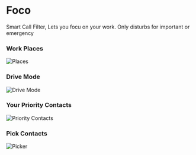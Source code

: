 # Foco
Smart Call Filter, Lets you focu on your work. Only disturbs for important or emergency

### Work Places
![Places](https://user-images.githubusercontent.com/24780524/45929117-dc675c00-bf6a-11e8-92df-cae2c7149d49.png)

### Drive Mode
![Drive Mode](https://user-images.githubusercontent.com/24780524/45929123-e721f100-bf6a-11e8-946d-e4bceb83e4f6.png)

### Your Priority Contacts
![Priority Contacts](https://user-images.githubusercontent.com/24780524/45929125-f0ab5900-bf6a-11e8-9a04-712b3096eeff.png)

### Pick Contacts
![Picker](https://user-images.githubusercontent.com/24780524/45929129-fc971b00-bf6a-11e8-855e-5da6699f27f1.png)
